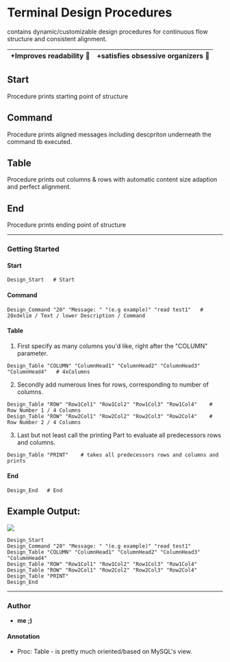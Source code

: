 # Terminal Design Procedures

contains dynamic/customizable design procedures for continuous flow structure and consistent alignment.

+Improves readability 🔖 | +satisfies obsessive organizers 🤣
------------ | ------------ | 

## Start
Procedure prints starting point of structure

## Command
Procedure prints aligned messages including descpriton underneath the command tb executed.

## Table
Procedure prints out columns & rows with automatic content size adaption and perfect alignment.

## End
Procedure prints ending point of structure

---

### Getting Started

#### Start
```shell
Design_Start   # Start
```
#### Command
```shell
Design_Command "20" "Message: " "(e.g example)" "read test1"   # 20xdelim / Text / lower Description / Command  
```

#### Table
1. First specify as many columns you'd like, right after the "COLUMN" parameter.
```shell
Design_Table "COLUMN" "ColumnHead1" "ColumnHead2" "ColumnHead3" "ColumnHead4"   # 4xColumns
```
2. Secondly add numerous lines for rows, corresponding to number of columns.
```shell
Design_Table "ROW" "Row1Col1" "Row1Col2" "Row1Col3" "Row1Col4"    # Row Number 1 / 4 Columns
Design_Table "ROW" "Row2Col1" "Row2Col2" "Row2Col3" "Row2Col4"    # Row Number 2 / 4 Columns
```
3. Last but not least call the printing Part to evaluate all predecessors rows and columns.
```shell
Design_Table "PRINT"    # takes all predecessors rows and columns and prints
```

#### End
```shell
Design_End   # End
```

## Example Output:

![](https://i.imgur.com/oqbGWqH.png)
```shell
Design_Start
Design_Command "20" "Message: " "(e.g example)" "read test1"
Design_Table "COLUMN" "ColumnHead1" "ColumnHead2" "ColumnHead3" "ColumnHead4"
Design_Table "ROW" "Row1Col1" "Row1Col2" "Row1Col3" "Row1Col4"
Design_Table "ROW" "Row2Col1" "Row2Col2" "Row2Col3" "Row2Col4"
Design_Table "PRINT"
Design_End
```

---


### Author

* **me ;)**

#### Annotation

* Proc: Table - is pretty much oriented/based on MySQL's view.
